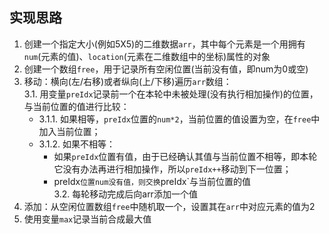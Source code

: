 
## 实现思路

1. 创建一个指定大小(例如5X5)的二维数据`arr`，其中每个元素是一个用拥有`num`(元素的值)、`location`(元素在二维数组中的坐标)属性的对象  
2. 创建一个数组`free`，用于记录所有空闲位置(当前没有值，即num为0或空)
3. 移动：横向(左/右移)或者纵向(上/下移)遍历`arr`数组：  
     3.1. 用变量`preIdx`记录前一个在本轮中未被处理(没有执行相加操作)的位置，与当前位置的值进行比较：  
    - 3.1.1. 如果相等，`preIdx`位置的`num*2`，当前位置的值设置为空，在`free`中加入当前位置；   
    - 3.1.2. 如果不相等：  
        - 如果`preIdx`位置有值，由于已经确认其值与当前位置不相等，即本轮它没有办法再进行相加操作，所以`preIdx++`移动到下一位置；  
        - preIdx`位置num没有值，则交换`preIdx`与当前位置的值    
    3.2. 每轮移动完成后向arr添加一个值
4. 添加：从空闲位置数组`free`中随机取一个，设置其在`arr`中对应元素的值为2
5. 使用变量`max`记录当前合成最大值